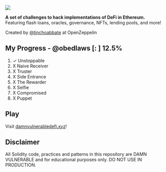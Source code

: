 ![](cover.png)

**A set of challenges to hack implementations of DeFi in Ethereum.** Featuring flash loans, oracles, governance, NFTs, lending pools, and more!

Created by [@tinchoabbate](https://twitter.com/tinchoabbate) at OpenZeppelin

## My Progress - @obedlaws [: ] 12.5%
    
1. ✓ Unstoppable
2. X Naive Receiver
3. X Truster
4. X Side Entrance
5. X The Rewarder
6. X Selfie
7. X Compromised
8. X Puppet

## Play
Visit [damnvulnerabledefi.xyz](https://damnvulnerabledefi.xyz)!

## Disclaimer
All Solidity code, practices and patterns in this repository are DAMN VULNERABLE and for educational purposes only.
DO NOT USE IN PRODUCTION.
